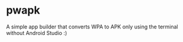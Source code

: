 # pwapk
A simple app builder that converts WPA to APK only using the terminal without Android Studio :)
